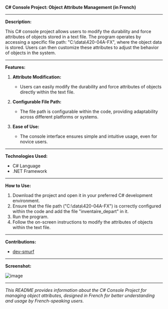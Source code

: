**C# Console Project: Object Attribute Management (in French)**

---

**Description:**

This C# console project allows users to modify the durability and force attributes of objects stored in a text file. The program operates by accessing a specific file path: "C:\data\420-04A-FX", where the object data is stored. Users can then customize these attributes to adjust the behavior of objects in the system.

---

**Features:**

1. **Attribute Modification:**
   - Users can easily modify the durability and force attributes of objects directly within the text file.

2. **Configurable File Path:**
   - The file path is configurable within the code, providing adaptability across different platforms or systems.

3. **Ease of Use:**
   - The console interface ensures simple and intuitive usage, even for novice users.

---

**Technologies Used:**

- C# Language
- .NET Framework

---

**How to Use:**

1. Download the project and open it in your preferred C# development environment.
2. Ensure that the file path ("C:\data\420-04A-FX") is correctly configured within the code and add the file "inventaire_depart" in it.
3. Run the program.
4. Follow the on-screen instructions to modify the attributes of objects within the text file.

---

**Contributions:**

- [dev-smurf](https://github.com/dev-smurf)

---

**Screenshot:**

![image](https://github.com/dev-smurf/Minecraft-C--Console-Project/assets/130192225/263f8b12-5027-407c-91a6-927e992bad1c)


---

*This README provides information about the C# Console Project for managing object attributes, designed in French for better understanding and usage by French-speaking users.*
